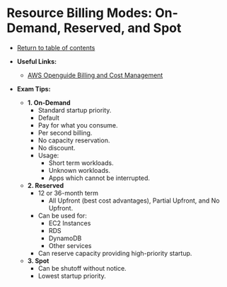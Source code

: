 # Resource Billing Modes: On-Demand, Reserved, and Spot

* [Return to table of contents](../../../README.md)

* **Useful Links:**
  * [AWS Openguide Billing and Cost Management](https://github.com/open-guides/og-aws#billing-and-cost-management)

* **Exam Tips:**
  * **1. On-Demand**
    * Standard startup priority.
    * Default
    * Pay for what you consume.
    * Per second billing.
    * No capacity reservation.
    * No discount.
    * Usage:
      * Short term workloads.
      * Unknown workloads.
      * Apps which cannot be interrupted.
  * **2. Reserved**
    * 12 or 36-month term
      * All Upfront (best cost advantages), Partial Upfront, and No Upfront.
    * Can be used for:
      * EC2 Instances
      * RDS
      * DynamoDB
      * Other services
    * Can reserve capacity providing high-priority startup.
  * **3. Spot**
    * Can be shutoff without notice.
    * Lowest startup priority.
